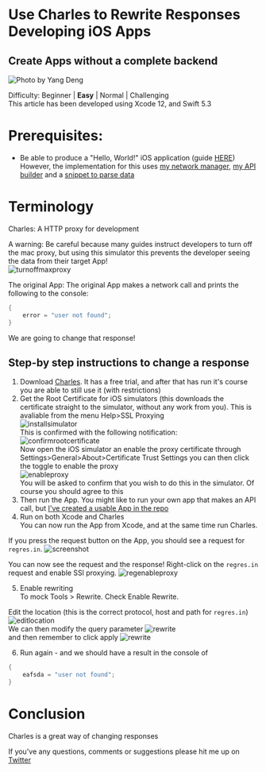 # Use Charles to Rewrite Responses Developing iOS Apps
## Create Apps without a complete backend

![Photo by Yang Deng](Images/photo-1521369909029-2afed882baee.png)

Difficulty: Beginner | **Easy** | Normal | Challenging<br/>
This article has been developed using Xcode 12, and Swift 5.3

# Prerequisites:
- Be able to produce a "Hello, World!" iOS application (guide [HERE](https://medium.com/@stevenpcurtis.sc/your-first-swift-application-without-a-mac-79598ad839f8))<br>
However, the implementation for this uses [my network manager](https://github.com/stevencurtis/NetworkManager), [my API builder](https://medium.com/swlh/building-urls-in-swift-51f21240c537) and a [snippet to parse data](https://github.com/stevencurtis/SwiftCoding/tree/master/Tips/CodeSnippets)

# Terminology
Charles: A HTTP proxy for development

A warning:
Be careful because many guides instruct developers to turn off the mac proxy, but using this simulator this prevents the developer seeing the data from their target App!<br>
![turnoffmaxproxy](Images/turnoffmaxproxy.png)<br>

The original App:
The original App makes a network call and prints the following to the console:
```swift
{
    error = "user not found";
}
```
We are going to change that response!

## Step-by step instructions to change a response
1. Download [Charles](https://www.charlesproxy.com). It has a free trial, and after that has run it's course you are able to still use it (with restrictions)
2. Get the Root Certificate for iOS simulators (this downloads the certificate straight to the simulator, without any work from you). This is avaliable from the menu Help>SSL Proxying<br>
![installsimulator](Images/installsimulator.png)<br>
This is confirmed with the following notification:<br>
![confirmrootcertificate](Images/confirmrootcertificate.png)<br>
Now open the iOS simulator an enable the proxy certificate through Settings>General>About>Certificate Trust Settings you can then click the toggle to enable the proxy<br>
![enableproxy](Images/enableproxy.png)<br>
You will be asked to confirm that you wish to do this in the simulator. Of course you should agree to this
3. Then run the App. You might like to run your own app that makes an API call, but [I've created a usable App in the repo](https://github.com/stevencurtis/SwiftCoding/tree/master/CharlesExample)
4. Run on both Xcode and Charles<br>
You can now run the App from Xcode, and at the same time run Charles.

If you press the request button on the App, you should see a request for `regres.in`.
![screenshot](Images/sshot.png)<br>

You can now see the request and the response!
Right-click on the `regres.in` request and enable SSl proxying.
![regenableproxy](Images/regenableproxy.png)<br>

5. Enable rewriting<br>
To mock Tools > Rewrite.
Check Enable Rewrite.

Edit the location (this is the correct protocol, host and path for `regres.in`)
![editlocation](Images/editlocation.png)<br>
We can then modify the query parameter
![rewrite](Images/rewrite.png)<br>
and then remember to click apply
![rewrite](Images/clickapply.png)<br>

6. Run again - and we should have a result in the console of
```Swift
{
    eafsda = "user not found";
}
```


# Conclusion
Charles is a great way of changing responses

 If you've any questions, comments or suggestions please hit me up on [Twitter](https://twitter.com/stevenpcurtis)
